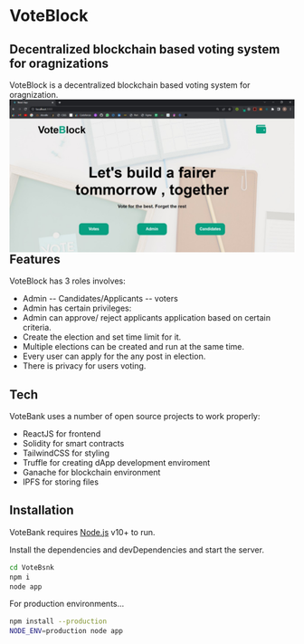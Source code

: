 # VoteBlock
## Decentralized blockchain based voting system for oragnizations

VoteBlock is a decentralized blockchain based voting system for oragnization. 
<img src="https://github.com/rohandevray/votechain/blob/main/images/WhatsApp%20Image%202022-09-25%20at%2012.29.22%20PM.jpeg"
     alt="Markdown Monster icon"
     style="float: left; margin-right: 10px;" />
## Features

VoteBlock has 3 roles involves:
- Admin
-- Candidates/Applicants
-- voters
- Admin has certain privileges:
- Admin can approve/ reject applicants application based on certain criteria.
- Create the election and set time limit for it.
- Multiple elections can be created and run at the same time.
- Every user can apply for the any post in election.
- There is privacy for users voting.


## Tech

VoteBank uses a number of open source projects to work properly:

- ReactJS for frontend
- Solidity for smart contracts
- TailwindCSS for styling
- Truffle for creating dApp development enviroment
- Ganache for blockchain environment
- IPFS for storing files 


## Installation

VoteBank requires [Node.js](https://nodejs.org/) v10+ to run.

Install the dependencies and devDependencies and start the server.

```sh
cd VoteBsnk
npm i
node app
```

For production environments...

```sh
npm install --production
NODE_ENV=production node app
```



